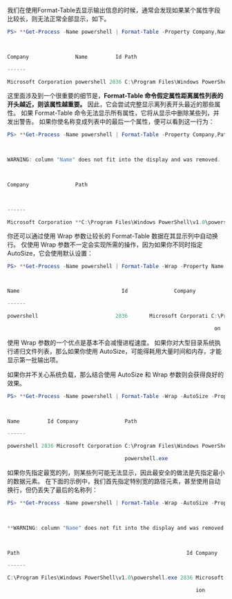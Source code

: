 我们在使用Format-Table去显示输出信息的时候，通常会发现如果某个属性字段比较长，则无法正常全部显示，如下。

~~~ powershell
PS> **Get-Process -Name powershell | Format-Table -Property Company,Name,Id,Path -AutoSize**

 

Company               Name         Id Path

------

Microsoft Corporation powershell 2836 C:\Program Files\Windows PowerShell\v1...
~~~

这里面涉及到一个很重要的细节是，**Format-Table 命令假定属性距离属性列表的开头越近，则该属性越重要。** 因此，它会尝试完整显示离列表开头最近的那些属性。 如果 Format-Table 命令无法显示所有属性，它将从显示中删除某些列，并发出警告。 如果你使名称变成列表中的最后一个属性，便可以看到这一行为：

~~~ powershell
PS> **Get-Process -Name powershell | Format-Table -Property Company,Path,Id,Name -AutoSize**

 

WARNING: column "Name" does not fit into the display and was removed.

 

Company               Path                                                    I

​                                                                              d

------

Microsoft Corporation **C:\Program Files\Windows PowerShell\v1.0\powershell.exe** 6
~~~

你还可以通过使用 Wrap 参数让较长的 Format-Table 数据在其显示列中自动换行。 仅使用 Wrap 参数不一定会实现所需的操作，因为如果你不同时指定 AutoSize，它会使用默认设置：

 ~~~ powershell
PS> **Get-Process -Name powershell | Format-Table -Wrap -Property Name,Id,Company,Path**

 

Name                                 Id               Company                                   Path

------

powershell                         2836       Microsoft Corporati C:\Program Files\Wi

​                                                                   on                  ndows PowerShell\v1.0\powershell.exe
 ~~~

使用 Wrap 参数的一个优点是基本不会减慢进程速度。 如果你对大型目录系统执行递归文件列表，那么如果你使用 AutoSize，可能得耗用大量时间和内存，才能显示第一批输出项。

如果你并不关心系统负载，那么结合使用 AutoSize 和 Wrap 参数则会获得良好的效果。

~~~ powershell
PS> **Get-Process -Name powershell | Format-Table -Wrap -AutoSize -Property Name,Id,Company,Path**

 

Name         Id Company               Path

------

powershell 2836 Microsoft Corporation C:\Program Files\Windows PowerShell\v1.0\

​                                      powershell.exe
~~~

如果你先指定最宽的列，则某些列可能无法显示，因此最安全的做法是先指定最小的数据元素。 在下面的示例中，我们首先指定特别宽的路径元素，甚至使用自动换行，但仍丢失了最后的名称列：

~~~ powershell
PS> **Get-Process -Name powershell | Format-Table -Wrap -AutoSize -Property Path,Id,Company,Name**

 

**WARNING: column "Name" does not fit into the display and was removed.**

 

Path                                                      Id Company

------

C:\Program Files\Windows PowerShell\v1.0\powershell.exe 2836 Microsoft Corporat

​                                                             ion
~~~